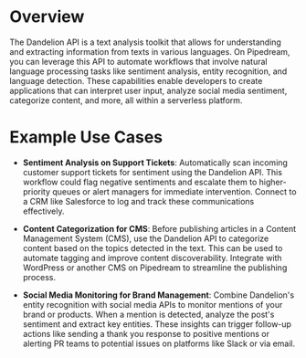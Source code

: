 # Overview

The Dandelion API is a text analysis toolkit that allows for understanding and extracting information from texts in various languages. On Pipedream, you can leverage this API to automate workflows that involve natural language processing tasks like sentiment analysis, entity recognition, and language detection. These capabilities enable developers to create applications that can interpret user input, analyze social media sentiment, categorize content, and more, all within a serverless platform.

# Example Use Cases

- **Sentiment Analysis on Support Tickets**: Automatically scan incoming customer support tickets for sentiment using the Dandelion API. This workflow could flag negative sentiments and escalate them to higher-priority queues or alert managers for immediate intervention. Connect to a CRM like Salesforce to log and track these communications effectively.

- **Content Categorization for CMS**: Before publishing articles in a Content Management System (CMS), use the Dandelion API to categorize content based on the topics detected in the text. This can be used to automate tagging and improve content discoverability. Integrate with WordPress or another CMS on Pipedream to streamline the publishing process.

- **Social Media Monitoring for Brand Management**: Combine Dandelion's entity recognition with social media APIs to monitor mentions of your brand or products. When a mention is detected, analyze the post's sentiment and extract key entities. These insights can trigger follow-up actions like sending a thank you response to positive mentions or alerting PR teams to potential issues on platforms like Slack or via email.
